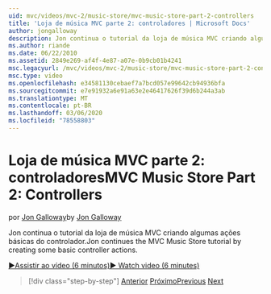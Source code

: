 ```yaml
---
uid: mvc/videos/mvc-2/music-store/mvc-music-store-part-2-controllers
title: 'Loja de música MVC parte 2: controladores | Microsoft Docs'
author: jongalloway
description: Jon continua o tutorial da loja de música MVC criando algumas ações básicas do controlador.
ms.author: riande
ms.date: 06/22/2010
ms.assetid: 2849e269-af4f-4e87-a07e-0b9cb01b4241
msc.legacyurl: /mvc/videos/mvc-2/music-store/mvc-music-store-part-2-controllers
msc.type: video
ms.openlocfilehash: e34581130cebaef7a7bcd057e99642cb94936bfa
ms.sourcegitcommit: e7e91932a6e91a63e2e46417626f39d6b244a3ab
ms.translationtype: MT
ms.contentlocale: pt-BR
ms.lasthandoff: 03/06/2020
ms.locfileid: "78558803"
---
```

# <a name="mvc-music-store-part-2-controllers"></a><span data-ttu-id="b10a9-103">Loja de música MVC parte 2: controladores</span><span class="sxs-lookup"><span data-stu-id="b10a9-103">MVC Music Store Part 2: Controllers</span></span>

<span data-ttu-id="b10a9-104">por [Jon Galloway](https://github.com/jongalloway)</span><span class="sxs-lookup"><span data-stu-id="b10a9-104">by [Jon Galloway](https://github.com/jongalloway)</span></span>

<span data-ttu-id="b10a9-105">Jon continua o tutorial da loja de música MVC criando algumas ações básicas do controlador.</span><span class="sxs-lookup"><span data-stu-id="b10a9-105">Jon continues the MVC Music Store tutorial by creating some basic controller actions.</span></span>

[<span data-ttu-id="b10a9-106">&#9654;Assistir ao vídeo (6 minutos)</span><span class="sxs-lookup"><span data-stu-id="b10a9-106">&#9654; Watch video (6 minutes)</span></span>](https://channel9.msdn.com/Blogs/ASP-NET-Site-Videos/mvc-music-store-part-2-controllers)

> [!div class="step-by-step"]
> <span data-ttu-id="b10a9-107">[Anterior](mvc-music-store-part-1-intro-tools-and-project-structure.md)
> [Próximo](mvc-music-store-part-3-views-and-viewmodels.md)</span><span class="sxs-lookup"><span data-stu-id="b10a9-107">[Previous](mvc-music-store-part-1-intro-tools-and-project-structure.md)
[Next](mvc-music-store-part-3-views-and-viewmodels.md)</span></span>
